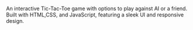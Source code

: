 An interactive Tic-Tac-Toe game with options to play against AI or a friend. Built with HTML,CSS, and JavaScript, featuring a sleek UI and responsive design.

